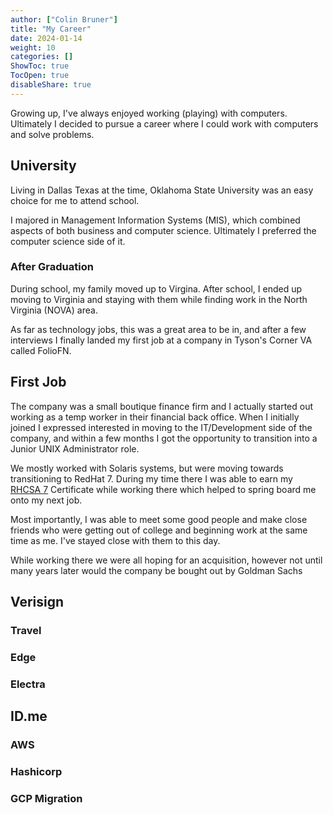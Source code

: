 ```yaml
---
author: ["Colin Bruner"]
title: "My Career"
date: 2024-01-14
weight: 10
categories: []
ShowToc: true
TocOpen: true
disableShare: true
---
```


Growing up, I've always enjoyed working (playing) with computers. Ultimately I decided to pursue a career where I could work with computers and solve problems.

## University

Living in Dallas Texas at the time, Oklahoma State University was an easy choice for me to attend school.

I majored in Management Information Systems (MIS), which combined aspects of both business and computer science. Ultimately I preferred the computer science side of it.

### After Graduation

During school, my family moved up to Virgina. After school, I ended up moving to Virginia and staying with them while finding work in the North Virginia (NOVA) area.

As far as technology jobs, this was a great area to be in, and after a few interviews I finally landed my first job at a company in Tyson's Corner VA called FolioFN.

## First Job

The company was a small boutique finance firm and I actually started out working as a temp worker in their financial back office. When I initially joined I expressed interested in moving to the IT/Development side of the company, and within a few months I got the opportunity to transition into a Junior UNIX Administrator role.

We mostly worked with Solaris systems, but were moving towards transitioning to RedHat 7. During my time there I was able to earn my [RHCSA 7][rhcsa] Certificate while working there which helped to spring board me onto my next job.

Most importantly, I was able to meet some good people and make close friends who were getting out of college and beginning work at the same time as me. I've stayed close with them to this day.

While working there we were all hoping for an acquisition, however not until many years later would the company be bought out by Goldman Sachs

## Verisign

### Travel

### Edge

### Electra

## ID.me

### AWS

### Hashicorp

### GCP Migration

[rhcsa]: https://rhtapps.redhat.com/verify?certId=160-041-406
